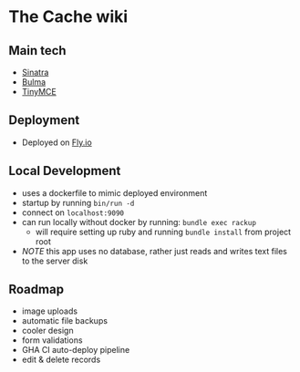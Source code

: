 # The Cache wiki

## Main tech
  - [Sinatra](https://sinatrarb.com/)
  - [Bulma](https://bulma.io/)
  - [TinyMCE](https://www.tiny.cloud/)

## Deployment
  - Deployed on [Fly.io](https://fly.io)

## Local Development
  - uses a dockerfile to mimic deployed environment
  - startup by running `bin/run -d`
  - connect on `localhost:9090`
  - can run locally without docker by running: `bundle exec rackup`
    - will require setting up ruby and running `bundle install` from project root
  - *NOTE* this app uses no database, rather just reads and writes text files to the server disk

## Roadmap
  - image uploads
  - automatic file backups
  - cooler design
  - form validations
  - GHA CI auto-deploy pipeline
  - edit & delete records
